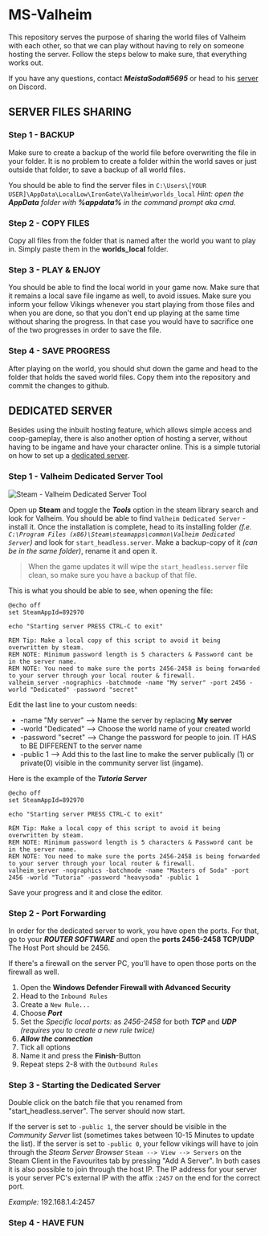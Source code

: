 # MS-Valheim
This repository serves the purpose of sharing the world files of Valheim with each other, so that we can play without having to rely on someone hosting the server.
Follow the steps below to make sure, that everything works out.

If you have any questions, contact ***MeistaSoda#5695*** or head to his [server](https://discord.gg/gGdvjUm3QJ) on Discord.


## SERVER FILES SHARING

### Step 1 - BACKUP
Make sure to create a backup of the world file before overwriting the file in your folder.
It is no problem to create a folder within the world saves or just outside that folder, to save a backup of all world files.

You should be able to find the server files in `C:\Users\[YOUR USER]\AppData\LocalLow\IronGate\Valheim\worlds_local`
*Hint: open the __AppData__ folder with __%appdata%__ in the command prompt aka cmd.*

### Step 2 - COPY FILES
Copy all files from the folder that is named after the world you want to play in. Simply paste them in the **worlds_local** folder.

### Step 3 - PLAY & ENJOY
You should be able to find the local world in your game now. Make sure that it remains a local save file ingame as well, to avoid issues.
Make sure you inform your fellow Vikings whenever you start playing from those files and when you are done, so that you don't end up playing at the same time without sharing the progress. In that case you would have to sacrifice one of the two progresses in order to save the file.

### Step 4 - SAVE PROGRESS
After playing on the world, you should shut down the game and head to the folder that holds the saved world files. Copy them into the repository and commit the changes to github.


## DEDICATED SERVER
Besides using the inbuilt hosting feature, which allows simple access and coop-gameplay, there is also another option of hosting a server, without having to be ingame and have your character online.
This is a simple tutorial on how to set up a [dedicated server](https://www.pcgamer.com/valheim-multiplayer-dedicated-server/).

### Step 1 - Valheim Dedicated Server Tool
![Steam - Valheim Dedicated Server Tool](https://cdn.mos.cms.futurecdn.net/tdzUVjWHK8xv7aZQ5enKFR-1200-80.jpg)

Open up **Steam** and toggle the ***Tools*** option in the steam library search and look for Valheim. You should be able to find `Valheim Dedicated Server` - install it.
Once the installation is complete, head to its installing folder *(f.e. `C:\Program Files (x86)\Steam\steamapps\common\Valheim Dedicated Server`)* and look for `start_headless.server`.
Make a backup-copy of it *(can be in the same folder)*, rename it and open it.

> When the game updates it will wipe the `start_headless.server` file clean, so make sure you have a backup of that file.

This is what you should be able to see, when opening the file:
```
@echo off
set SteamAppId=892970

echo "Starting server PRESS CTRL-C to exit"

REM Tip: Make a local copy of this script to avoid it being overwritten by steam.
REM NOTE: Minimum password length is 5 characters & Password cant be in the server name.
REM NOTE: You need to make sure the ports 2456-2458 is being forwarded to your server through your local router & firewall.
valheim_server -nographics -batchmode -name "My server" -port 2456 -world "Dedicated" -password "secret"
```

Edit the last line to your custom needs:
* -name "My server" --> Name the server by replacing __My server__
* -world "Dedicated" --> Choose the world name of your created world
* -password "secret" --> Change the password for people to join. IT HAS to BE DIFFERENT to the server name
* -public 1 --> Add this to the last line to make the server publically (1) or private(0) visible in the community server list (ingame).

Here is the example of the ***Tutoria Server***
```
@echo off
set SteamAppId=892970

echo "Starting server PRESS CTRL-C to exit"

REM Tip: Make a local copy of this script to avoid it being overwritten by steam.
REM NOTE: Minimum password length is 5 characters & Password cant be in the server name.
REM NOTE: You need to make sure the ports 2456-2458 is being forwarded to your server through your local router & firewall.
valheim_server -nographics -batchmode -name "Masters of Soda" -port 2456 -world "Tutoria" -password "heavysoda" -public 1
```

Save your progress and it and close the editor.

### Step 2 - Port Forwarding
In order for the dedicated server to work, you have open the ports. For that, go to your ***ROUTER SOFTWARE*** and open the **ports 2456-2458 TCP/UDP** The Host Port should be 2456.

If there's a firewall on the server PC, you'll have to open those ports on the firewall as well.
1. Open the **Windows Defender Firewall with Advanced Security**
2. Head to the `Inbound Rules`
3. Create a `New Rule...`
4. Choose ***Port***
5. Set the *Specific local ports:* as *2456-2458* for both ***TCP*** and ***UDP*** *(requires you to create a new rule twice)*
6. ***Allow the connection***
7. Tick all options
8. Name it and press the **Finish**-Button
9. Repeat steps 2-8 with the `Outbound Rules`

### Step 3 - Starting the Dedicated Server
Double click on the batch file that you renamed from "start_headless.server". The server should now start.

If the server is set to `-public 1`, the server should be visible in the *Community Server* list (sometimes takes between 10-15 Minutes to update the list).
If the server is set to `-public 0`, your fellow vikings will have to join through the *Steam Server Browser* `Steam --> View --> Servers` on the Steam Client in the Favourites tab by pressing "Add A Server".
In both cases it is also possible to join through the host IP. The IP address for your server is your server PC's external IP with the affix `:2457` on the end for the correct port.

*Example:* 192.168.1.4:2457

### Step 4 - HAVE FUN